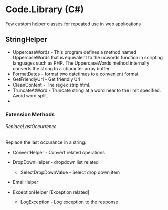 # Code.Library (C#)
Few custom helper classes for repeated use in web applications

## StringHelper
  * UppercaseWords - This program defines a method named UppercaseWords that is equivalent to the ucwords function in scripting languages such as PHP. The UppercaseWords method internally converts the string to a character array buffer.
  * FormatDates - format two datetimes to a convenient format.
  * GetFriendlyUrl - Get friendly Url
  * CleanContent - The regex strip html.
  * TruncateAtWord - Truncate string at a word near to the limit specified. Avoid word split.
  * 
  

### Extension Methods
###### ReplaceLastOccurrence
Replace the last occurance in a string.

* ConvertHelper - Convert related operations

* DropDownHelper - dropdown list related
  * SelectDropDownValue - Select drop down item

* EmailHelper

* ExceptionHelper [Exception related]
  * LogException - Log exception to the response
